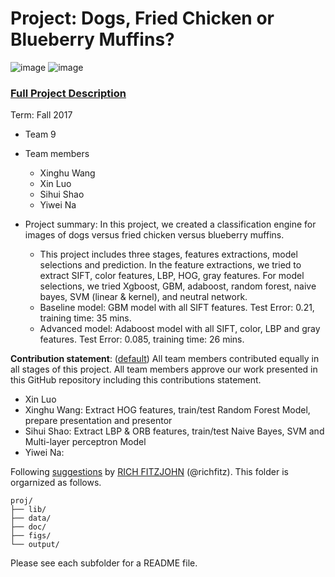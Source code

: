 # Project: Dogs, Fried Chicken or Blueberry Muffins?
![image](figs/chicken.jpg)
![image](figs/muffin.jpg)

### [Full Project Description](doc/project3_desc.md)

Term: Fall 2017

+ Team 9
+ Team members
	+ Xinghu Wang
	+ Xin Luo
	+ Sihui Shao
	+ Yiwei Na


+ Project summary: In this project, we created a classification engine for images of dogs versus fried chicken versus blueberry muffins. 
	+ This project includes three stages, features extractions, model selections and prediction. In the feature extractions, we tried to extract SIFT, color features, LBP, HOG, gray features. For model selections, we tried Xgboost, GBM, adaboost, random forest, naive bayes, SVM (linear & kernel), and neutral network. 
	+ Baseline model: GBM model with all SIFT features. Test Error: 0.21, training time: 35 mins.
	+ Advanced model: Adaboost model with all SIFT, color, LBP and gray features. Test Error: 0.085, training time: 26 mins. 

**Contribution statement**: ([default](doc/a_note_on_contributions.md)) All team members contributed equally in all stages of this project. All team members approve our work presented in this GitHub repository including this contributions statement.
+ Xin Luo	
+ Xinghu Wang: Extract HOG features, train/test Random Forest Model, prepare presentation and presentor 
+ Sihui Shao: Extract LBP & ORB features, train/test Naive Bayes, SVM and Multi-layer perceptron Model
+ Yiwei Na: 

Following [suggestions](http://nicercode.github.io/blog/2013-04-05-projects/) by [RICH FITZJOHN](http://nicercode.github.io/about/#Team) (@richfitz). This folder is orgarnized as follows.

```
proj/
├── lib/
├── data/
├── doc/
├── figs/
└── output/
```

Please see each subfolder for a README file.
